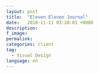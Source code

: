 ```yaml
---
layout: post
title:  "Eleven Eleven Journal"
date:   2018-11-11 03:28:01 +0000
description:
f_image:
permalink:
categories: client
tag:
  - Visual Design
language: en
---
```

